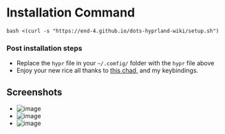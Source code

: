 # Installation Command
`bash <(curl -s "https://end-4.github.io/dots-hyprland-wiki/setup.sh")`

### Post installation steps
- Replace the `hypr` file in your `~/.comfig/` folder with the `hypr` file above
- Enjoy your new rice all thanks to [this chad,](https://github.com/end-4/dots-hyprland) and my keybindings.

## Screenshots
- ![image](https://github.com/vansh-goel/dotfiles/assets/62180044/ae15a22a-5890-4b5b-8f0e-411e9338289d)
- ![image](https://github.com/vansh-goel/dotfiles/assets/62180044/12ac5c39-21f4-4c81-a5c4-56424d574fc5)
- ![image](https://github.com/vansh-goel/dotfiles/assets/62180044/c6cb8558-1ea8-455b-8f36-9d989f346213)

